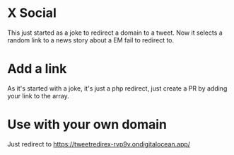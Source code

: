 # X Social

This just started as a joke to redirect a domain to a tweet.
Now it selects a random link to a news story about a EM fail to redirect to.

# Add a link
As it's started with a joke, it's just a php redirect, just create a PR by adding your link to the array.

# Use with your own domain
Just redirect to https://tweetredirex-rvp9v.ondigitalocean.app/
